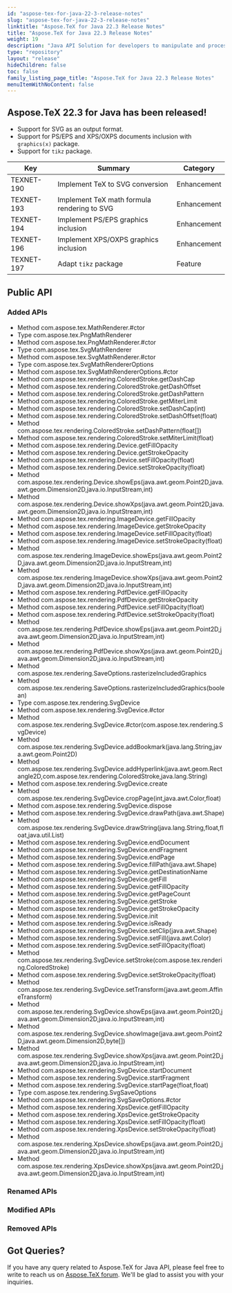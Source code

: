 ```yaml
---
id: "aspose-tex-for-java-22-3-release-notes"
slug: "aspose-tex-for-java-22-3-release-notes"
linktitle: "Aspose.TeX for Java 22.3 Release Notes"
title: "Aspose.TeX for Java 22.3 Release Notes"
weight: 19
description: "Java API Solution for developers to manipulate and process TeX and LaTeX files. Updates of Aspose.TeX API solution for Java | Release 2022.03"
type: "repository"
layout: "release"
hideChildren: false
toc: false
family_listing_page_title: "Aspose.TeX for Java 22.3 Release Notes"
menuItemWithNoContent: false
---
```


## Aspose.TeX 22.3 for Java has been released!

 * Support for SVG as an output format.
 * Support for PS/EPS and XPS/OXPS documents inclusion with `graphics(x)` package.
 * Support for `tikz` package.

| Key | Summary | Category |
|---|---|---|
| TEXNET-190 | Implement TeX to SVG conversion | Enhancement |
| TEXNET-193 | Implement TeX math formula rendering to SVG | Enhancement |
| TEXNET-194 | Implement PS/EPS graphics inclusion | Enhancement |
| TEXNET-196 | Implement XPS/OXPS graphics inclusion | Enhancement |
| TEXNET-197 | Adapt `tikz` package | Feature |

## Public API
### Added APIs
 * Method com.aspose.tex.MathRenderer.#ctor
 * Type com.aspose.tex.PngMathRenderer
 * Method com.aspose.tex.PngMathRenderer.#ctor
 * Type com.aspose.tex.SvgMathRenderer
 * Method com.aspose.tex.SvgMathRenderer.#ctor
 * Type com.aspose.tex.SvgMathRendererOptions
 * Method com.aspose.tex.SvgMathRendererOptions.#ctor
 * Method com.aspose.tex.rendering.ColoredStroke.getDashCap
 * Method com.aspose.tex.rendering.ColoredStroke.getDashOffset
 * Method com.aspose.tex.rendering.ColoredStroke.getDashPattern
 * Method com.aspose.tex.rendering.ColoredStroke.getMiterLimit
 * Method com.aspose.tex.rendering.ColoredStroke.setDashCap(int)
 * Method com.aspose.tex.rendering.ColoredStroke.setDashOffset(float)
 * Method com.aspose.tex.rendering.ColoredStroke.setDashPattern(float[])
 * Method com.aspose.tex.rendering.ColoredStroke.setMiterLimit(float)
 * Method com.aspose.tex.rendering.Device.getFillOpacity
 * Method com.aspose.tex.rendering.Device.getStrokeOpacity
 * Method com.aspose.tex.rendering.Device.setFillOpacity(float)
 * Method com.aspose.tex.rendering.Device.setStrokeOpacity(float)
 * Method com.aspose.tex.rendering.Device.showEps(java.awt.geom.Point2D,java.awt.geom.Dimension2D,java.io.InputStream,int)
 * Method com.aspose.tex.rendering.Device.showXps(java.awt.geom.Point2D,java.awt.geom.Dimension2D,java.io.InputStream,int)
 * Method com.aspose.tex.rendering.ImageDevice.getFillOpacity
 * Method com.aspose.tex.rendering.ImageDevice.getStrokeOpacity
 * Method com.aspose.tex.rendering.ImageDevice.setFillOpacity(float)
 * Method com.aspose.tex.rendering.ImageDevice.setStrokeOpacity(float)
 * Method com.aspose.tex.rendering.ImageDevice.showEps(java.awt.geom.Point2D,java.awt.geom.Dimension2D,java.io.InputStream,int)
 * Method com.aspose.tex.rendering.ImageDevice.showXps(java.awt.geom.Point2D,java.awt.geom.Dimension2D,java.io.InputStream,int)
 * Method com.aspose.tex.rendering.PdfDevice.getFillOpacity
 * Method com.aspose.tex.rendering.PdfDevice.getStrokeOpacity
 * Method com.aspose.tex.rendering.PdfDevice.setFillOpacity(float)
 * Method com.aspose.tex.rendering.PdfDevice.setStrokeOpacity(float)
 * Method com.aspose.tex.rendering.PdfDevice.showEps(java.awt.geom.Point2D,java.awt.geom.Dimension2D,java.io.InputStream,int)
 * Method com.aspose.tex.rendering.PdfDevice.showXps(java.awt.geom.Point2D,java.awt.geom.Dimension2D,java.io.InputStream,int)
 * Method com.aspose.tex.rendering.SaveOptions.rasterizeIncludedGraphics
 * Method com.aspose.tex.rendering.SaveOptions.rasterizeIncludedGraphics(boolean)
 * Type com.aspose.tex.rendering.SvgDevice
 * Method com.aspose.tex.rendering.SvgDevice.#ctor
 * Method com.aspose.tex.rendering.SvgDevice.#ctor(com.aspose.tex.rendering.SvgDevice)
 * Method com.aspose.tex.rendering.SvgDevice.addBookmark(java.lang.String,java.awt.geom.Point2D)
 * Method com.aspose.tex.rendering.SvgDevice.addHyperlink(java.awt.geom.Rectangle2D,com.aspose.tex.rendering.ColoredStroke,java.lang.String)
 * Method com.aspose.tex.rendering.SvgDevice.create
 * Method com.aspose.tex.rendering.SvgDevice.cropPage(int,java.awt.Color,float)
 * Method com.aspose.tex.rendering.SvgDevice.dispose
 * Method com.aspose.tex.rendering.SvgDevice.drawPath(java.awt.Shape)
 * Method com.aspose.tex.rendering.SvgDevice.drawString(java.lang.String,float,float,java.util.List)
 * Method com.aspose.tex.rendering.SvgDevice.endDocument
 * Method com.aspose.tex.rendering.SvgDevice.endFragment
 * Method com.aspose.tex.rendering.SvgDevice.endPage
 * Method com.aspose.tex.rendering.SvgDevice.fillPath(java.awt.Shape)
 * Method com.aspose.tex.rendering.SvgDevice.getDestinationName
 * Method com.aspose.tex.rendering.SvgDevice.getFill
 * Method com.aspose.tex.rendering.SvgDevice.getFillOpacity
 * Method com.aspose.tex.rendering.SvgDevice.getPageCount
 * Method com.aspose.tex.rendering.SvgDevice.getStroke
 * Method com.aspose.tex.rendering.SvgDevice.getStrokeOpacity
 * Method com.aspose.tex.rendering.SvgDevice.init
 * Method com.aspose.tex.rendering.SvgDevice.isReady
 * Method com.aspose.tex.rendering.SvgDevice.setClip(java.awt.Shape)
 * Method com.aspose.tex.rendering.SvgDevice.setFill(java.awt.Color)
 * Method com.aspose.tex.rendering.SvgDevice.setFillOpacity(float)
 * Method com.aspose.tex.rendering.SvgDevice.setStroke(com.aspose.tex.rendering.ColoredStroke)
 * Method com.aspose.tex.rendering.SvgDevice.setStrokeOpacity(float)
 * Method com.aspose.tex.rendering.SvgDevice.setTransform(java.awt.geom.AffineTransform)
 * Method com.aspose.tex.rendering.SvgDevice.showEps(java.awt.geom.Point2D,java.awt.geom.Dimension2D,java.io.InputStream,int)
 * Method com.aspose.tex.rendering.SvgDevice.showImage(java.awt.geom.Point2D,java.awt.geom.Dimension2D,byte[])
 * Method com.aspose.tex.rendering.SvgDevice.showXps(java.awt.geom.Point2D,java.awt.geom.Dimension2D,java.io.InputStream,int)
 * Method com.aspose.tex.rendering.SvgDevice.startDocument
 * Method com.aspose.tex.rendering.SvgDevice.startFragment
 * Method com.aspose.tex.rendering.SvgDevice.startPage(float,float)
 * Type com.aspose.tex.rendering.SvgSaveOptions
 * Method com.aspose.tex.rendering.SvgSaveOptions.#ctor
 * Method com.aspose.tex.rendering.XpsDevice.getFillOpacity
 * Method com.aspose.tex.rendering.XpsDevice.getStrokeOpacity
 * Method com.aspose.tex.rendering.XpsDevice.setFillOpacity(float)
 * Method com.aspose.tex.rendering.XpsDevice.setStrokeOpacity(float)
 * Method com.aspose.tex.rendering.XpsDevice.showEps(java.awt.geom.Point2D,java.awt.geom.Dimension2D,java.io.InputStream,int)
 * Method com.aspose.tex.rendering.XpsDevice.showXps(java.awt.geom.Point2D,java.awt.geom.Dimension2D,java.io.InputStream,int)

### Renamed APIs

### Modified APIs

### Removed APIs

## Got Queries?
If you have any query related to Aspose.TeX for Java API, please feel free to write to reach us on [Aspose.TeX forum](https://forum.aspose.com/c/tex/). We'll be glad to assist you with your inquiries.

